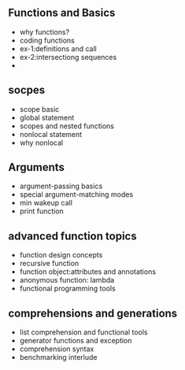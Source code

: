 ## Functions and Basics

* why functions?
* coding functions
* ex-1:definitions and call
* ex-2:intersectiong sequences
* 

## socpes

* scope basic 
* global statement
* scopes and nested functions
* nonlocal statement
* why nonlocal

## Arguments

* argument-passing basics
* special argument-matching modes
* min wakeup call
* print function

## advanced function topics

* function design concepts
* recursive function
* function object:attributes and annotations
* anonymous function: lambda
* functional programming tools

## comprehensions and generations

* list comprehension and functional tools
* generator functions and exception
* comprehension syntax 
* benchmarking interlude

##  




